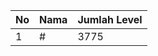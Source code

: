 | No | Nama            | Jumlah Level |
|----|-----------------|--------------|
| 1  | #    |    3775        |
